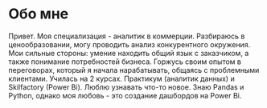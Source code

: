# Обо мне
Привет. Моя специализация - аналитик в коммерции. Разбираюсь в ценообразовании, могу проводить анализ конкурентного окружения. Мои сильные стороны: умение находить общий язык с заказчиком, а также понимание потребностей бизнеса. Горжусь своим опытом в переговорах, который я начала нарабатывать, общаясь с проблемными клиентами. Училась на 2 курсах. Практикум (аналитик данных) и Skilfactory (Power Bi). Люблю узнавать что-то новое. Знаю Pandas и Python, однако моя любовь - это создание дашбордов на Power Bi. 
